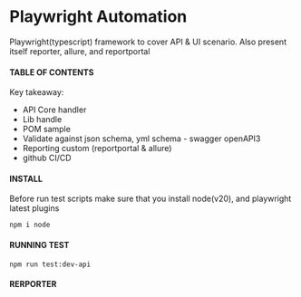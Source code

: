 # Playwright Automation

Playwright(typescript) framework to cover API & UI scenario. Also present itself reporter, allure, and reportportal

#### TABLE OF CONTENTS

Key takeaway:

- API Core handler
- Lib handle
- POM sample
- Validate against json schema, yml schema - swagger openAPI3
- Reporting custom (reportportal & allure)
- github CI/CD

#### INSTALL

Before run test scripts make sure that you install node(v20), and playwright latest plugins

```
npm i node
```

#### RUNNING TEST

```
npm run test:dev-api
```

#### RERPORTER
